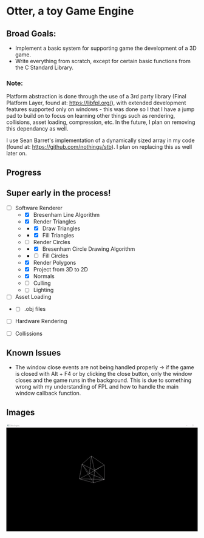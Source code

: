 # Otter, a toy Game Engine

## Broad Goals:
- Implement a basic system for supporting game the development of a 3D game.
- Write everything from scratch, except for certain basic functions from the C Standard Library.

### Note:
  Platform abstraction is done through the use of a 3rd party library (Final Platform Layer, found at: https://libfpl.org/), with extended development features supported only on windows - this was done so I that I have a jump pad to build on to focus on learning other things such as rendering, collisions, asset loading, compression, etc. In the future, I plan on removing this dependancy as well.

  I use Sean Barret's implementation of a dynamically sized array in my code (found at: https://github.com/nothings/stb). I plan on replacing this as well later on.

## Progress
 
## Super early in the process!
- [ ] Software Renderer
  - - [x] Bresenham Line Algorithm
  - - [x] Render Triangles
  - - - [x] Draw Triangles
  - - - [x] Fill Triangles
  - - [ ] Render Circles
  - - - [x] Bresenham Circle Drawing Algorithm
  - - - [ ] Fill Circles
  - - [x] Render Polygons
  - - [x] Project from 3D to 2D
  - - [x] Normals
  - - [ ] Culling
  - - [ ] Lighting
  
 - [ ] Asset Loading
  - - [ ] .obj files
  
  - [ ] Hardware Rendering
  
- [ ] Collissions


## Known Issues
- The window close events are not being handled properly -> if the game is closed with Alt + F4 or by
  clicking the close button, only the window closes and the game runs in the background. This is due
  to something wrong with my understanding of FPL and how to handle the main window callback function.

## Images

![Alt text](screenshots/wireframeCube.gif?raw=true "wireframeCube")
